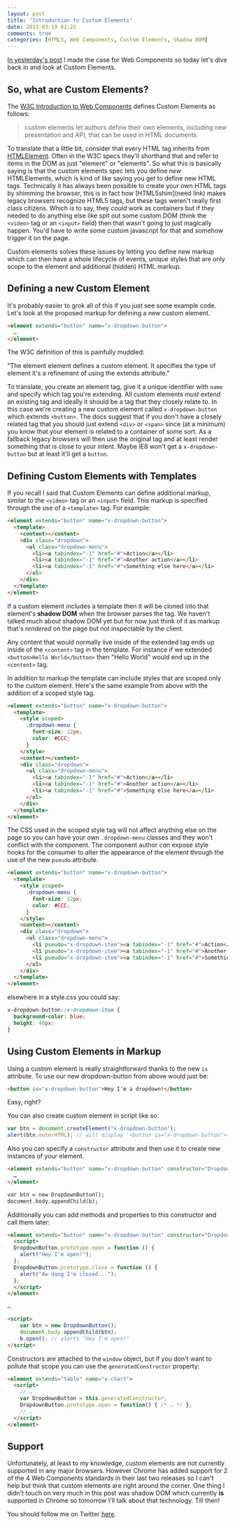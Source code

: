 ```yaml
---
layout: post
title: "Introduction to Custom Elements"
date: 2013-03-19 01:21
comments: true
categories: [HTML5, Web Components, Custom Elements, Shadow DOM]
---
```


[In yesterday's post](http://robdodson.me/blog/2013/03/17/why-web-components/) I made the case for Web Components so today let's dive back in and look at Custom Elements.

<!--more-->

## So, what are Custom Elements?

The [W3C Introduction to Web Components](https://dvcs.w3.org/hg/webcomponents/raw-file/tip/explainer/index.html) defines Custom Elements as follows:

> custom elements let authors define their own elements, including new presentation and API, that can be used in HTML documents

To translate that a little bit, consider that every HTML tag inherits from [HTMLElement](https://developer.mozilla.org/en-US/docs/DOM/HTMLElement). Often in the W3C specs they'll shorthand that and refer to items in the DOM as just "element" or "elements". So what this is basically saying is that the custom elements spec lets you define *new* HTMLElements, which is kind of like saying you get to define new HTML tags. Technically it has always been possible to create your own HTML tags by shimming the browser, this is in fact how [HTML5shim](need link) makes legacy browsers recognize HTML5 tags, but these tags weren't really first class citizens. Which is to say, they *could* work as containers but if they needed to do anything else like spit out some custom DOM (think the `<video>` tag or an `<input>` field) then that wasn't going to just magically happen. You'd have to write some custom javascript for that and somehow trigger it on the page.

Custom elements solves these issues by letting you define new markup which can then have a whole lifecycle of events, unique styles that are only scope to the element and additional (hidden) HTML markup.

## Defining a new Custom Element

It's probably easier to grok all of this if you just see some example code. Let's look at the proposed markup for defining a new custom element.

``` html
<element extends="button" name="x-dropdown-button">
  …
</element>
```
The W3C definition of this is painfully muddled:

"The element element defines a custom element. It specifies the type of element it's a refinement of using the extends attribute."

To translate, you create an element tag, give it a unique identifier with `name` and specify which tag you're extending. All custom elements *must* extend an existing tag and ideally it should be a tag that they closely relate to. In this case we're creating a new custom element called `x-dropdown-button` which extends `<button>`. The docs suggest that if you don't have a closely related tag that you should just extend `<div>` or `<span>` since (at a minimum) you know that your element is related to a container of some sort. As a fallback legacy browsers will then use the original tag and at least render something that is close to your intent. Maybe IE8 won't get a `x-dropdown-button` but at least it'll get a `button`.

## Defining Custom Elements with Templates

If you recall I said that Custom Elements can define additional markup, similar to the `<video>` tag or an `<input>` field. This markup is specified through the use of a `<template>` tag. For example:

``` html
<element extends="button" name="x-dropdown-button">
  <template>
    <content></content>
    <div class="dropdown">
      <ul class="dropdown-menu">
        <li><a tabindex="-1" href="#">Action</a></li>
        <li><a tabindex="-1" href="#">Another action</a></li>
        <li><a tabindex="-1" href="#">Something else here</a></li>
      </ul>
    </div>
  </template>
</element>
```

If a custom element includes a template then it will be cloned into that element's **shadow DOM** when the browser parses the tag. We haven't talked much about shadow DOM yet but for now just think of it as markup that's *rendered* on the page but not inspectable by the client.

Any content that would normally live inside of the extended tag ends up inside of the `<content>` tag in the template. For instance if we extended `<button>Hello World</button>` then "Hello World" would end up in the `<content>` tag.

In addition to markup the template can include styles that are scoped only to the custom element. Here's the same example from above with the addition of a scoped style tag.

```html
<element extends="button" name="x-dropdown-button">
  <template>
    <style scoped>
      .dropdown-menu {
        font-size: 12px;
        color: #CCC;
      }
    </style>
    <content></content>
    <div class="dropdown">
      <ul class="dropdown-menu">
        <li><a tabindex="-1" href="#">Action</a></li>
        <li><a tabindex="-1" href="#">Another action</a></li>
        <li><a tabindex="-1" href="#">Something else here</a></li>
      </ul>
    </div>
  </template>
</element>
```
The CSS used in the scoped style tag will not affect anything else on the page so you can have your own `.dropdown-menu` classes and they won't conflict with the component. The component author *can* expose style hooks for the consumer to alter the appearance of the element through the use of the new `pseudo` attribute.

```html
<element extends="button" name="x-dropdown-button">
  <template>
    <style scoped>
      .dropdown-menu {
        font-size: 12px;
        color: #CCC;
      }
    </style>
    <content></content>
    <div class="dropdown">
      <ul class="dropdown-menu">
        <li pseudo="x-dropdown-item"><a tabindex="-1" href="#">Action</a></li>
        <li pseudo="x-dropdown-item"><a tabindex="-1" href="#">Another action</a></li>
        <li pseudo="x-dropdown-item"><a tabindex="-1" href="#">Something else here</a></li>
      </ul>
    </div>
  </template>
</element>
```

elsewhere in a style.css you could say:

```css
x-dropdown-button::x-dropdown-item {
  background-color: blue;
  height: 40px;
}
```

## Using Custom Elements in Markup

Using a custom element is really straightforward thanks to the new `is` attribute. To use our new dropdown-button from above would just be:

```html
<button is="x-dropdown-button">Hey I'm a dropdown!</button>
```
Easy, right?

You can also create custom element in script like so:

```js
var btn = document.createElement("x-dropdown-button");
alert(btn.outerHTML); // will display '<button is="x-dropdown-button"></button>'
```

Also you can specify a `constructor` attribute and then use it to create new instances of your element.

```html
<element extends="button" name="x-dropdown-button" constructor="DropdownButton">
  …
</element>

var btn = new DropdownButton();
document.body.appendChild(b);
```

Additionally you can add methods and properties to this constructor and call them later:

```html
<element extends="button" name="x-dropdown-button" constructor="DropdownButton">
  <script>
  DropdownButton.prototype.open = function () {
    alert("Hey I'm open!");
  };
  DropdownButton.prototype.close = function () {
    alert("Aw dang I'm closed...");
  };
  </script>
</element>

…

<script>
    var btn = new DropdownButton();
    document.body.appendChild(btn);
    b.open(); // alerts "Hey I'm open!"
</script>
```

Constructors are attached to the `window` object, but if you don't want to pollute that scope you can use the `generatedConstructor` property:

```html
<element extends="table" name="x-chart">
  <script>
    // …
    var DropdownButton = this.generatedConstructor;
    DropdownButton.prototype.open = function() { /* … */ };
    // …
  </script>
</element>
```

## Support

Unfortunately, at least to my knowledge, custom elements are not currently supported in any major browsers. However Chrome has added support for 2 of the 4 Web Components standards in their last two releases so I can't help but think that custom elements are right around the corner. One thing I didn't touch on very much in this post was shadow DOM which currently **is** supported in Chrome so tomorrow I'll talk about that technology. Till then!

You should follow me on Twitter [here](http://twitter.com/rob_dodson).